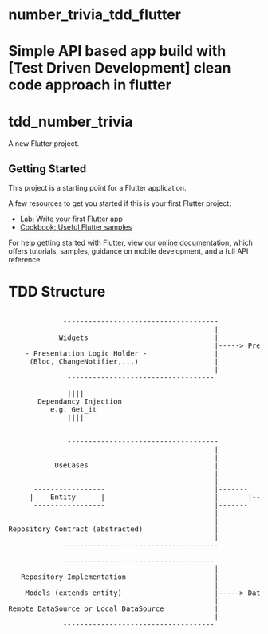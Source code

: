 
# number_trivia_tdd_flutter
Simple API based app build with [Test Driven Development] clean code approach in flutter 
=======
# tdd_number_trivia

A new Flutter project.

## Getting Started

This project is a starting point for a Flutter application.

A few resources to get you started if this is your first Flutter project:

- [Lab: Write your first Flutter app](https://flutter.dev/docs/get-started/codelab)
- [Cookbook: Useful Flutter samples](https://flutter.dev/docs/cookbook)

For help getting started with Flutter, view our
[online documentation](https://flutter.dev/docs), which offers tutorials,
samples, guidance on mobile development, and a full API reference.

# TDD Structure
<pre>

             -------------------------------------
                                                 |
            Widgets                              |
                                                 |-----> Presentation Layer
    - Presentation Logic Holder -                |
     (Bloc, ChangeNotifier,...)                  |
                                                 |
              -----------------------------------            
              
              ||||
       Dependancy Injection
          e.g. Get_it
              ||||
              
              
              ------------------------------------
                                                 |
                                                 |
           UseCases                              |
                                                 |
                                                 |
      -----------------                          |-------
     |    Entity      |                          |       |----> Domain Layer (Independed Layer)
      -----------------                          |-------
                                                 |
                                                 |
Repository Contract (abstracted)                 |
                                                 |
             -------------------------------------  
             
             ------------------------------------
                                                 |
   Repository Implementation                     |
                                                 |
    Models (extends entity)                      |-----> Data Layer
                                                 |
Remote DataSource or Local DataSource            |
                                                 |
             ------------------------------------
            
            
  </pre>
